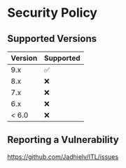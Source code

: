 # Security Policy

## Supported Versions

| Version | Supported          |
| ------- | ------------------ |
| 9.x     | :white_check_mark: |
| 8.x     | :x:                |
| 7.x     | :x:                |
| 6.x     | :x:                |
| < 6.0   | :x:                |

## Reporting a Vulnerability

https://github.com/Jadhielv/ITL/issues
